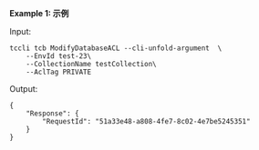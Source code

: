 **Example 1: 示例**



Input: 

```
tccli tcb ModifyDatabaseACL --cli-unfold-argument  \
    --EnvId test-23\
    --CollectionName testCollection\
    --AclTag PRIVATE
```

Output: 
```
{
    "Response": {
        "RequestId": "51a33e48-a808-4fe7-8c02-4e7be5245351"
    }
}
```

